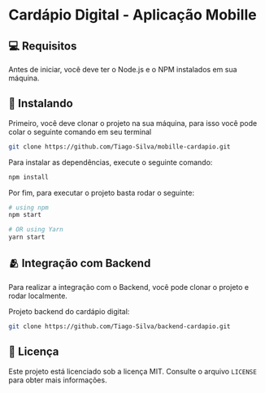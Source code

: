 # Cardápio Digital - Aplicação Mobille

## 💻 Requisitos

Antes de iniciar, você deve ter o Node.js e o NPM instalados em sua máquina.

## 🚀 Instalando

Primeiro, você deve clonar o projeto na sua máquina, para isso você
pode colar o seguinte comando em seu terminal

```bash
git clone https://github.com/Tiago-Silva/mobille-cardapio.git
```

Para instalar as dependências, execute o seguinte comando:

```bash
npm install
```

Por fim, para executar o projeto basta rodar o seguinte:

```bash
# using npm
npm start

# OR using Yarn
yarn start
```

## 🫂 Integração com Backend

Para realizar a integração com o Backend, você pode clonar o projeto e rodar localmente.

Projeto backend do cardápio digital:

```bash
git clone https://github.com/Tiago-Silva/backend-cardapio.git
```

## 📝 Licença

Este projeto está licenciado sob a licença MIT. Consulte o arquivo `LICENSE` para obter mais informações.
